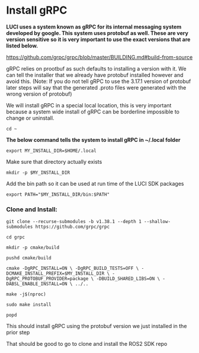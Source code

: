 # Install gRPC

**LUCI uses a system known as gRPC for its internal messaging system developed by google. This system uses protobuf as well. These are very version sensitive so it is very important to use the exact versions that are listed below.**

https://github.com/grpc/grpc/blob/master/BUILDING.md#build-from-source  

gRPC relies on prootbuf as such defaults to installing a version with it. We can tell the installer that we already have protobuf installed however and avoid this. (Note: If you do not tell gRPC to use the 3.17.1 version of protobuf later steps will say that the generated .proto files were generated with the wrong version of protobuf)

We will install gRPC in a special local location, this is very important because a system wide install of gRPC can be borderline impossible to change or uninstall.


`cd ~`

**The below command tells the system to install gRPC in ~/.local folder**

`export MY_INSTALL_DIR=$HOME/.local`

Make sure that directory actually exists

`mkdir -p $MY_INSTALL_DIR`

Add the bin path so it can be used at run time of the LUCI SDK packages

`export PATH="$MY_INSTALL_DIR/bin:$PATH"`

### Clone and Install:

`git clone --recurse-submodules -b v1.38.1 --depth 1 --shallow-submodules https://github.com/grpc/grpc`

`cd grpc`

`mkdir -p cmake/build`

`pushd cmake/build`

`cmake -DgRPC_INSTALL=ON \
    -DgRPC_BUILD_TESTS=OFF \
    -DCMAKE_INSTALL_PREFIX=$MY_INSTALL_DIR \
    -DgRPC_PROTOBUF_PROVIDER=package \
    -DBUILD_SHARED_LIBS=ON \
    -DABSL_ENABLE_INSTALL=ON \
    ../..`

`make -j$(nproc)`

`sudo make install`

`popd`

This should install gRPC using the protobuf version we just installed in the prior step

That should be good to go to clone and install the ROS2 SDK repo